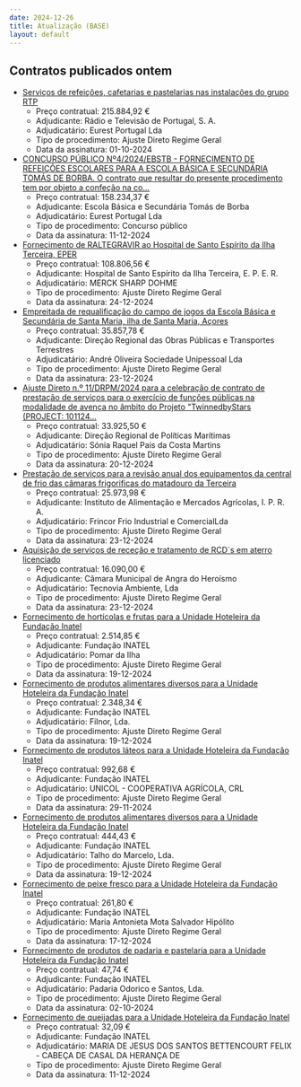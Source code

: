 ```yaml
---
date: 2024-12-26
title: Atualização (BASE)
layout: default
---
```

## Contratos publicados ontem

* [Serviços de refeições, cafetarias e pastelarias nas instalações do grupo RTP](https://www.base.gov.pt/Base4/pt/detalhe/?type=contratos&id=11108940)
  * Preço contratual: 215.884,92 €
  * Adjudicante: Rádio e Televisão de Portugal, S. A.
  * Adjudicatário: Eurest Portugal Lda
  * Tipo de procedimento: Ajuste Direto Regime Geral
  * Data da assinatura: 01-10-2024
* [CONCURSO PÚBLICO Nº4/2024/EBSTB - FORNECIMENTO DE REFEIÇÕES ESCOLARES PARA A ESCOLA BÁSICA E SECUNDÁRIA TOMÁS DE BORBA. O contrato que resultar do presente procedimento tem por objeto a confeção na co...](https://www.base.gov.pt/Base4/pt/detalhe/?type=contratos&id=11107915)
  * Preço contratual: 158.234,37 €
  * Adjudicante: Escola Básica e Secundária Tomás de Borba
  * Adjudicatário: Eurest Portugal Lda
  * Tipo de procedimento: Concurso público
  * Data da assinatura: 11-12-2024
* [Fornecimento de RALTEGRAVIR ao Hospital de Santo Espírito da Ilha Terceira, EPER](https://www.base.gov.pt/Base4/pt/detalhe/?type=contratos&id=11107434)
  * Preço contratual: 108.806,56 €
  * Adjudicante: Hospital de Santo Espírito da Ilha Terceira, E. P. E. R.
  * Adjudicatário: MERCK SHARP DOHME
  * Tipo de procedimento: Ajuste Direto Regime Geral
  * Data da assinatura: 24-12-2024
* [Empreitada de requalificação do campo de jogos da Escola Básica e Secundária de Santa Maria, ilha de Santa Maria, Açores](https://www.base.gov.pt/Base4/pt/detalhe/?type=contratos&id=11108423)
  * Preço contratual: 35.857,78 €
  * Adjudicante: Direção Regional das Obras Públicas e Transportes Terrestres
  * Adjudicatário: André Oliveira Sociedade Unipessoal Lda
  * Tipo de procedimento: Ajuste Direto Regime Geral
  * Data da assinatura: 23-12-2024
* [Ajuste Direto n.º 11/DRPM/2024 para a celebração de contrato de prestação de serviços para o exercício de funções públicas na modalidade de avença no âmbito do Projeto "TwinnedbyStars (PROJECT: 101124...](https://www.base.gov.pt/Base4/pt/detalhe/?type=contratos&id=11107630)
  * Preço contratual: 33.925,50 €
  * Adjudicante: Direção Regional de Políticas Marítimas
  * Adjudicatário: Sónia Raquel Pais da Costa Martins
  * Tipo de procedimento: Ajuste Direto Regime Geral
  * Data da assinatura: 20-12-2024
* [Prestação de serviços para a revisão anual dos equipamentos da central de frio das câmaras frigorificas do matadouro da Terceira](https://www.base.gov.pt/Base4/pt/detalhe/?type=contratos&id=11107529)
  * Preço contratual: 25.973,98 €
  * Adjudicante: Instituto de Alimentação e Mercados Agrícolas, I. P. R. A.
  * Adjudicatário: Frincor Frio Industrial e ComercialLda
  * Tipo de procedimento: Ajuste Direto Regime Geral
  * Data da assinatura: 23-12-2024
* [Aquisição de serviços de receção e tratamento de RCD`s em aterro licenciado](https://www.base.gov.pt/Base4/pt/detalhe/?type=contratos&id=11107575)
  * Preço contratual: 16.090,00 €
  * Adjudicante: Câmara Municipal de Angra do Heroísmo
  * Adjudicatário: Tecnovia Ambiente, Lda
  * Tipo de procedimento: Ajuste Direto Regime Geral
  * Data da assinatura: 23-12-2024
* [Fornecimento de hortícolas e frutas para a Unidade Hoteleira da Fundação Inatel](https://www.base.gov.pt/Base4/pt/detalhe/?type=contratos&id=11107784)
  * Preço contratual: 2.514,85 €
  * Adjudicante: Fundação INATEL
  * Adjudicatário: Pomar da Ilha
  * Tipo de procedimento: Ajuste Direto Regime Geral
  * Data da assinatura: 19-12-2024
* [Fornecimento de produtos alimentares diversos para a Unidade Hoteleira da Fundação Inatel](https://www.base.gov.pt/Base4/pt/detalhe/?type=contratos&id=11107391)
  * Preço contratual: 2.348,34 €
  * Adjudicante: Fundação INATEL
  * Adjudicatário: Filnor, Lda.
  * Tipo de procedimento: Ajuste Direto Regime Geral
  * Data da assinatura: 19-12-2024
* [Fornecimento de produtos láteos para a Unidade Hoteleira da Fundação Inatel](https://www.base.gov.pt/Base4/pt/detalhe/?type=contratos&id=11106844)
  * Preço contratual: 992,68 €
  * Adjudicante: Fundação INATEL
  * Adjudicatário: UNICOL - COOPERATIVA AGRÍCOLA, CRL
  * Tipo de procedimento: Ajuste Direto Regime Geral
  * Data da assinatura: 29-11-2024
* [Fornecimento de produtos alimentares diversos para a Unidade Hoteleira da Fundação Inatel](https://www.base.gov.pt/Base4/pt/detalhe/?type=contratos&id=11107857)
  * Preço contratual: 444,43 €
  * Adjudicante: Fundação INATEL
  * Adjudicatário: Talho do Marcelo, Lda.
  * Tipo de procedimento: Ajuste Direto Regime Geral
  * Data da assinatura: 19-12-2024
* [Fornecimento de peixe fresco para a Unidade Hoteleira da Fundação Inatel](https://www.base.gov.pt/Base4/pt/detalhe/?type=contratos&id=11106898)
  * Preço contratual: 261,80 €
  * Adjudicante: Fundação INATEL
  * Adjudicatário: Maria Antonieta Mota Salvador Hipólito
  * Tipo de procedimento: Ajuste Direto Regime Geral
  * Data da assinatura: 17-12-2024
* [Fornecimento de produtos de padaria e pastelaria para a Unidade Hoteleira da Fundação Inatel](https://www.base.gov.pt/Base4/pt/detalhe/?type=contratos&id=11107829)
  * Preço contratual: 47,74 €
  * Adjudicante: Fundação INATEL
  * Adjudicatário: Padaria Odorico e Santos, Lda.
  * Tipo de procedimento: Ajuste Direto Regime Geral
  * Data da assinatura: 02-10-2024
* [Fornecimento de queijadas para a Unidade Hoteleira da Fundação Inatel](https://www.base.gov.pt/Base4/pt/detalhe/?type=contratos&id=11107880)
  * Preço contratual: 32,09 €
  * Adjudicante: Fundação INATEL
  * Adjudicatário: MARIA DE JESUS DOS SANTOS BETTENCOURT FELIX - CABEÇA DE CASAL DA HERANÇA DE
  * Tipo de procedimento: Ajuste Direto Regime Geral
  * Data da assinatura: 11-12-2024

